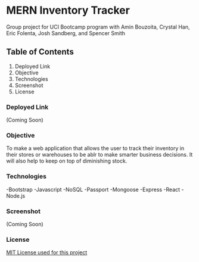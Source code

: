 # MERN Inventory Tracker
Group project for UCI Bootcamp program with Amin Bouzoita, Crystal Han, Eric Folenta, Josh Sandberg, and Spencer Smith

## Table of Contents

1. Deployed Link
2. Objective
3. Technologies
4. Screenshot
5. License

### Deployed Link

(Coming Soon)

### Objective
To make a web application that allows the user to track their inventory in their stores or warehouses to be ablr to make smarter business decisions. It will also help to keep on top of diminishing stock. 

### Technologies

-Bootstrap
-Javascript
-NoSQL
-Passport
-Mongoose
-Express
-React
-Node.js

### Screenshot

(Coming Soon)

### License
[MIT License used for this project](../main/LICENSE)
